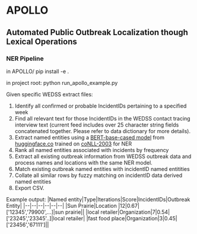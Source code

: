 # APOLLO
## Automated Public Outbreak Localization though Lexical Operations
### NER Pipeline


in APOLLO/
pip install -e .

in project root:
python run_apollo_example.py

Given specific WEDSS extract files:
1. Identify all confirmed or probable IncidentIDs pertaining to a specified week
2. Find all relevant text for those IncidentIDs in the WEDSS contact tracing interview text (current feed includes over 25 character string fields concatenated together.  Please refer to data dictionary for more details).
3. Extract named entities using a [BERT-base-cased model](https://huggingface.co/dslim/bert-base-NER) from [huggingface.co](https://huggingface.co/) trained on [coNLL-2003](https://www.aclweb.org/anthology/W03-0419.pdf) for NER
4. Rank all named entities associated with incidents by frequency
5. Extract all existing outbreak information from WEDSS outbreak data and process names and locations with the same NER model.
6. Match existing outbreak named entities with incidentID named entitities
7. Collate all similar rows by fuzzy matching on incidentID data derived named entities
8. Export CSV.

Example output:
|Named entity|Type|Iterations|Score|IncidentIDs|Outbreak Entity|
|--|--|--|--|--|--|
|Sun Prairie|Location |12|0.67|['12345','79900',...]|sun prairie||
|local retailer|Organization|7|0.54|['23245','23345'..]|local retailer|
|fast food place|Organization|3|0.45|['23456','67111']||

